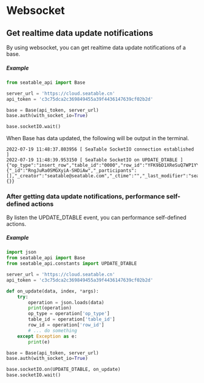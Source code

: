 # Websocket

## Get realtime data update notifications

By using websocket, you can get realtime data update notifications of a base.

##### Example

```python
from seatable_api import Base

server_url = 'https://cloud.seatable.cn'
api_token = 'c3c75dca2c369849455a39f4436147639cf02b2d'

base = Base(api_token, server_url)
base.auth(with_socket_io=True)

base.socketIO.wait()
```

When Base has data updated, the following will be output in the terminal.

```log
2022-07-19 11:48:37.803956 [ SeaTable SocketIO connection established ]
2022-07-19 11:48:39.953150 [ SeaTable SocketIO on UPDATE_DTABLE ]
{"op_type":"insert_row","table_id":"0000","row_id":"YFK9bD1XReSuQ7WP1YYjMA","row_insert_position":"insert_below","row_data":{"_id":"RngJuRa0SMGXyiA-SHDiAw","_participants":[],"_creator":"seatable@seatable.com","_ctime":"","_last_modifier":"seatable@seatable.com","_mtime":""},"links_data":{}}
```

### After getting data update notifications, performance self-defined actions

By listen the UPDATE_DTABLE event, you can performance self-defined actions.

##### Example

```python
import json
from seatable_api import Base
from seatable_api.constants import UPDATE_DTABLE

server_url = 'https://cloud.seatable.cn'
api_token = 'c3c75dca2c369849455a39f4436147639cf02b2d'

def on_update(data, index, *args):
    try:
        operation = json.loads(data)
        print(operation)
        op_type = operation['op_type']
        table_id = operation['table_id']
        row_id = operation['row_id']
        # ... do something
    except Exception as e:
        print(e)

base = Base(api_token, server_url)
base.auth(with_socket_io=True)

base.socketIO.on(UPDATE_DTABLE, on_update)
base.socketIO.wait()
```
